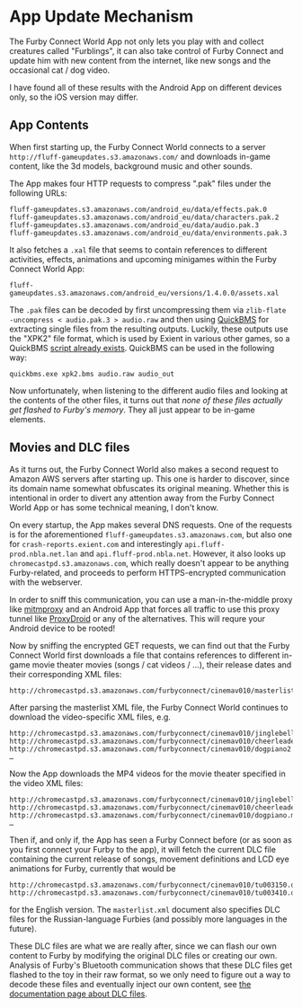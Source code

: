 # App Update Mechanism
The Furby Connect World App not only lets you play with and collect creatures called "Furblings", it can also take control of Furby Connect and update him with new content from the internet, like new songs and the occasional cat / dog video.

I have found all of these results with the Android App on different devices only, so the iOS version may differ.

## App Contents
When first starting up, the Furby Connect World connects to a server `http://fluff-gameupdates.s3.amazonaws.com/` and downloads in-game content, like the 3d models, background music and other sounds.

The App makes four HTTP requests to compress ".pak" files under the following URLs:
```
fluff-gameupdates.s3.amazonaws.com/android_eu/data/effects.pak.0
fluff-gameupdates.s3.amazonaws.com/android_eu/data/characters.pak.2
fluff-gameupdates.s3.amazonaws.com/android_eu/data/audio.pak.3
fluff-gameupdates.s3.amazonaws.com/android_eu/data/environments.pak.3
```

It also fetches a `.xal` file that seems to contain references to different activities, effects, animations and upcoming minigames within the Furby Connect World App:
```
fluff-gameupdates.s3.amazonaws.com/android_eu/versions/1.4.0.0/assets.xal
```

The `.pak` files can be decoded by first uncompressing them via `zlib-flate -uncompress < audio.pak.3 > audio.raw` and then using [QuickBMS](http://aluigi.altervista.org/quickbms.htm) for extracting single files from the resulting outputs. Luckily, these outputs use the "XPK2" file format, which is used by Exient in various other games, so a QuickBMS [script already exists](http://aluigi.altervista.org/bms/xpk2.bms). QuickBMS can be used in the following way:
```
﻿quickbms.exe xpk2.bms audio.raw audio_out
```

Now unfortunately, when listening to the different audio files and looking at the contents of the other files, it turns out that *none of these files actually get flashed to Furby's memory*. They all just appear to be in-game elements.

## Movies and DLC files
As it turns out, the Furby Connect World also makes a second request to Amazon AWS servers after starting up. This one is harder to discover, since its domain name somewhat obfuscates its original meaning. Whether this is intentional in order to divert any attention away from the Furby Connect World App or has some technical meaning, I don't know.

On every startup, the App makes several DNS requests. One of the requests is for the aforementioned `fluff-gameupdates.s3.amazonaws.com`, but also one for `crash-reports.exient.com` and interestingly `api.fluff-prod.nbla.net.lan` and `api.fluff-prod.nbla.net`. However, it also looks up `chromecastpd.s3.amazonaws.com`, which really doesn't appear to be anything Furby-related, and proceeds to perform HTTPS-encrypted communication with the webserver.

In order to sniff this communication, you can use a man-in-the-middle proxy like [mitmproxy](https://mitmproxy.org/) and an Android App that forces all traffic to use this proxy tunnel like [ProxyDroid](https://play.google.com/store/apps/details?id=org.proxydroid) or any of the alternatives. This will requre your Android device to be rooted!

Now by sniffing the encrypted GET requests, we can find out that the Furby Connect World first downloads a file that contains references to different in-game movie theater movies (songs / cat videos / ...), their release dates and their corresponding XML files:
```
http://chromecastpd.s3.amazonaws.com/furbyconnect/cinemav010/masterlist.xml
```

After parsing the masterlist XML file, the Furby Connect World continues to download the video-specific XML files, e.g.
```
http://chromecastpd.s3.amazonaws.com/furbyconnect/cinemav010/jinglebellrock.xml
http://chromecastpd.s3.amazonaws.com/furbyconnect/cinemav010/cheerleader.xml
http://chromecastpd.s3.amazonaws.com/furbyconnect/cinemav010/dogpiano2.xml
…
```

Now the App downloads the MP4 videos for the movie theater specified in the video XML files:
```
http://chromecastpd.s3.amazonaws.com/furbyconnect/cinemav010/jinglebellrock.mp4
http://chromecastpd.s3.amazonaws.com/furbyconnect/cinemav010/cheerleader.mp4
http://chromecastpd.s3.amazonaws.com/furbyconnect/cinemav010/dogpiano.mp4
…
```

Then if, and only if, the App has seen a Furby Connect before (or as soon as you first connect your Furby to the app), it will fetch the current DLC file containing the current release of songs, movement definitions and LCD eye animations for Furby, currently that would be
```
http://chromecastpd.s3.amazonaws.com/furbyconnect/cinemav010/tu003150.dlc
http://chromecastpd.s3.amazonaws.com/furbyconnect/cinemav010/tu003410.dlc
```
for the English version. The `masterlist.xml` document also specifies DLC files for the Russian-language Furbies (and possibly more languages in the future).

These DLC files are what we are really after, since we can flash our own content to Furby by modifying the original DLC files or creating our own. Analysis of Furby's Bluetooth communication shows that these DLC files get flashed to the toy in their raw format, so we only need to figure out a way to decode these files and eventually inject our own content, see [the documentation page about DLC files](dlcformat.md).
